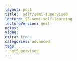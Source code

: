 ```yaml
---
layout: post
title:  self/semi-supervised
lecture: S5-semi-self-learning
lectureVersion: next
notes: 
video:  
extra: true
categories: advanced 
tags:
- notSupervised
---
```

